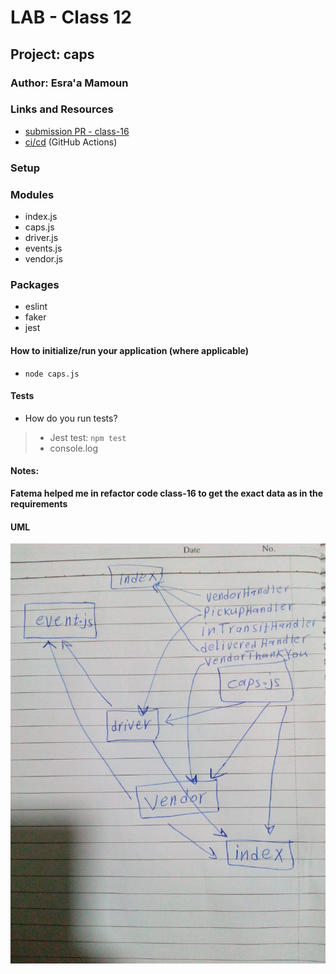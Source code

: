 # LAB - Class 12

## Project: caps

### Author: Esra'a Mamoun

### Links and Resources

- [submission PR - class-16](https://github.com/EsraaMamoun-401-advanced-javascript/caps/pull/1)
- [ci/cd](https://github.com/EsraaMamoun-401-advanced-javascript/caps/actions) (GitHub Actions)
<!-- - [back-end server url](http://xyz.com) (when applicable) -->
<!-- - [front-end application](http://xyz.com) (when applicable) -->

### Setup

<!-- #### Routs -->
<!-- #### `.env`  -->

### Modules
- index.js
- caps.js
- driver.js
- events.js
- vendor.js
<!-- - model.js -->

### Packages
- eslint
- faker
- jest

#### How to initialize/run your application (where applicable)

- `node caps.js`
<!-- #### How to use your library (where applicable)
- Lint Tests: `npm run lint` -->

#### Tests

* How do you run tests?
 > - Jest test: `npm test` 
 > - console.log
<!-- - Any tests of note?
- Describe any tests that you did not complete, skipped, etc -->

#### Notes: 
**Fatema helped me in refactor code class-16 to get the exact data as in the requirements**

#### UML
![UML](./img/UML.jpeg)